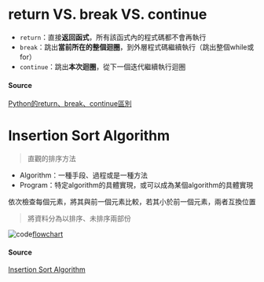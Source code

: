 # return VS. break VS. continue
- `return`：直接**返回函式**，所有該函式內的程式碼都不會再執行
- `break`：跳出**當前所在的整個迴圈**，到外層程式碼繼續執行（跳出整個while或for）
- `continue`：跳出**本次迴圈**，從下一個迭代繼續執行迴圈

#### Source
[Python的return、break、continue區別](https://www.itread01.com/content/1548181641.html)


# Insertion Sort Algorithm
> 直觀的排序方法

- Algorithm：一種手段、過程或是一種方法
- Program：特定algorithm的具體實現，或可以成為某個algorithm的具體實現

依次檢查每個元素，將其與前一個元素比較，若其小於前一個元素，兩者互換位置
> 將資料分為以排序、未排序兩部份

![code](https://github.com/vanikk06/Data-structures-and-Algorithms/blob/master/week_4/image/1571081077314.jpg)[flowchart](https://github.com/vanikk06/Data-structures-and-Algorithms/blob/master/week_4/image/1571080239085.jpg)

#### Source
[Insertion Sort Algorithm](https://www.junyiacademy.org/science/computer-science/v/insertion-sort-algorithm)
